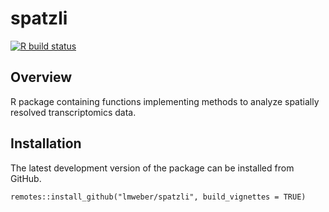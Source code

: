 # spatzli

[![R build status](https://github.com/lmweber/spatzli/workflows/R-CMD-check-bioc/badge.svg)](https://github.com/lmweber/spatzli/actions)


## Overview

R package containing functions implementing methods to analyze spatially resolved transcriptomics data.


## Installation

The latest development version of the package can be installed from GitHub.

```
remotes::install_github("lmweber/spatzli", build_vignettes = TRUE)
```

